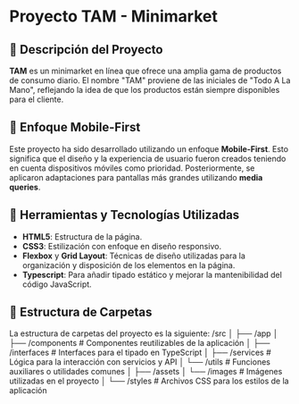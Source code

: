 # Proyecto TAM - Minimarket

## 🌟 Descripción del Proyecto

**TAM** es un minimarket en línea que ofrece una amplia gama de productos de consumo diario. El nombre "TAM" proviene de las iniciales de "Todo A La Mano", reflejando la idea de que los productos están siempre disponibles para el cliente.

## 🚀 Enfoque Mobile-First

Este proyecto ha sido desarrollado utilizando un enfoque **Mobile-First**. Esto significa que el diseño y la experiencia de usuario fueron creados teniendo en cuenta dispositivos móviles como prioridad. Posteriormente, se aplicaron adaptaciones para pantallas más grandes utilizando **media queries**.

##  🔨 Herramientas y Tecnologías Utilizadas

- **HTML5**: Estructura de la página.
- **CSS3**: Estilización con enfoque en diseño responsivo.
- **Flexbox** y **Grid Layout**: Técnicas de diseño utilizadas para la organización y disposición de los elementos en la página.
- **Typescript**: Para añadir tipado estático y mejorar la mantenibilidad del código JavaScript.

## 📁 Estructura de Carpetas
La estructura de carpetas del proyecto es la siguiente:
/src │ ├── /app │ ├── /components # Componentes reutilizables de la aplicación │ ├── /interfaces # Interfaces para el tipado en TypeScript │ ├── /services # Lógica para la interacción con servicios y API │ └── /utils # Funciones auxiliares o utilidades comunes │ ├── /assets │ └── /images # Imágenes utilizadas en el proyecto │ └── /styles # Archivos CSS para los estilos de la aplicación


